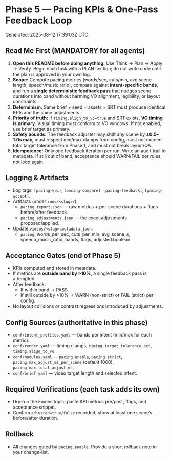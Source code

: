 # Phase 5 — Pacing KPIs & One‑Pass Feedback Loop
Generated: 2025-08-12 17:39:03Z UTC

## Read Me First (MANDATORY for all agents)
1) **Open this README before doing anything.** Use Think → Plan → Apply → Verify. Begin each task with a PLAN section; do not write code until the plan is approved in your own log.
2) **Scope:** Compute pacing metrics (words/sec, cuts/min, avg scene length, speech/music ratio), compare against **intent-specific bands**, and run a **single deterministic feedback pass** that nudges scene durations into band without harming VO alignment, legibility, or layout constraints.
3) **Determinism:** Same brief + seed + assets + SRT must produce identical KPIs and the same adjustments.
4) **Priority of truth:** If `timing.align_to_vo=true` and SRT exists, **VO timing is primary**. Visual timing must conform to VO windows. If not enabled, use brief target as primary.
5) **Safety bounds:** The feedback adjuster may shift any scene by **±0.5–1.0s max**, must respect min/max clamps from config, must not exceed total target tolerance from Phase 1, and must not break layout/QA.
6) **Idempotence:** Only one feedback iteration per run. Write an audit trail to metadata. If still out of band, acceptance should WARN/FAIL per rules, not loop again.

## Logging & Artifacts
- Log tags: `[pacing-kpi]`, `[pacing-compare]`, `[pacing-feedback]`, `[pacing-accept]`.
- Artifacts (under `runs/<slug>/`):
  - `pacing_report.json` — raw metrics + per-scene durations + flags before/after feedback.
  - `pacing_adjustments.json` — the exact adjustments proposed/applied.
- Update `videos/<slug>.metadata.json`:
  - `pacing`: words_per_sec, cuts_per_min, avg_scene_s, speech_music_ratio, bands, flags, adjusted:boolean.

## Acceptance Gates (end of Phase 5)
- KPIs computed and stored in metadata.
- If metrics are **outside band by >10%**, a single feedback pass is attempted.
- After feedback:
  - If within band → PASS.
  - If still outside by >10% → WARN (non-strict) or FAIL (strict) per config.
- No layout collisions or contrast regressions introduced by adjustments.

## Config Sources (authoritative in this phase)
- `conf/intent_profiles.yaml` — bands per intent (min/max for each metric).
- `conf/render.yaml` — timing clamps, `timing.target_tolerance_pct`, `timing.align_to_vo`.
- `conf/modules.yaml` — `pacing.enable`, `pacing.strict`, `pacing.max_adjust_ms_per_scene` (default 1000), `pacing.max_total_adjust_ms`.
- `conf/brief.yaml` — video target length and selected intent.

## Required Verifications (each task adds its own)
- Dry‑run the Eames topic; paste KPI metrics pre/post, flags, and acceptance snippet.
- Confirm `adjusted=true/false` recorded; show at least one scene’s before/after duration.

## Rollback
- All changes gated by `pacing.enable`. Provide a short rollback note in your change-list.
